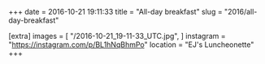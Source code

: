 +++
date = 2016-10-21 19:11:33
title = "All-day breakfast"
slug = "2016/all-day-breakfast"

[extra]
images = [
    "/2016-10-21_19-11-33_UTC.jpg",
]
instagram = "https://instagram.com/p/BL1hNqBhmPo"
location = "EJ's Luncheonette"
+++

